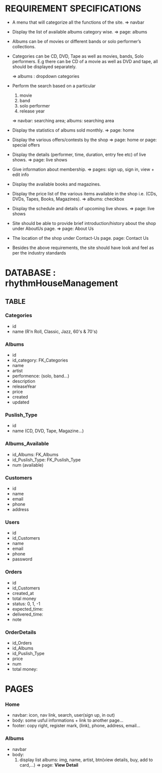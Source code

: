 # REQUIREMENT SPECIFICATIONS

- A menu that will categorize all the functions of the site. => navbar

- Display the list of available albums category wise. => page: albums

- Albums can be of movies or different bands or solo performer’s collections.

- Categories can be CD, DVD, Tape as well as movies, bands, Solo performers. E.g there can be CD of a movie as well as DVD and tape, all should be displayed separately.

  => albums : dropdown categories

- Perform the search based on a particular

  1. movie
  2. band
  3. solo performer
  4. release year

  => navbar: searching area; albums: searching area

- Display the statistics of albums sold monthly. => page: home

- Display the various offers/contests by the shop => page: home or page: special offers

- Display the details (performer, time, duration, entry fee etc) of live shows. => page: live shows

- Give information about membership. => pages: sign up, sign in, view + edit info

- Display the available books and magazines.

- Display the price list of the various items available in the shop i.e. (CDs, DVDs, Tapes, Books, Magazines). => albums: checkbox

- Display the schedule and details of upcoming live shows. => page: live shows

- Site should be able to provide brief introduction/history about the shop under AboutUs page. => page: About Us

- The location of the shop under Contact-Us page. page: Contact Us

- Besides the above requirements, the site should have look and feel as per the industry standards

# DATABASE : rhythmHouseManagement

## TABLE

### Categories

- id
- name (R'n Roll, Classic, Jazz, 60's & 70's)

### Albums

- id
- id_category: FK_Categories
- name
- artist
- performence: (solo, band...)
- description
- releaseYear
- price
- created
- updated

### Puslish_Type

- id
- name (CD, DVD, Tape, Magazine...)

### Albums_Available

- id_Albums: FK_Albums
- id_Puslish_Type: FK_Puslish_Type
- num (available)

### Customers

- id
- name
- email
- phone
- address

### Users

- id
- id_Customers
- name
- email
- phone
- password

### Orders

- id
- id_Customers
- created_at
- total money
- status: 0, 1, -1
- expected_time:
- delivered_time:
- note

### OrderDetails

- id_Orders
- id_Albums
- id_Puslish_Type
- price
- num
- total money:

# PAGES

### Home

- navbar: icon, nav link, search, user(sign up, in out)
- body: some usful informations + link to another page...
- footer: copy right, register mark, (link), phone, address, email...

### Albums

- navbar
- body:
  1. display list albums: img, name, artist, btn(view details, buy, add to card,...) => page: <b>View Detail</b>
